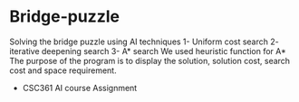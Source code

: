 # Bridge-puzzle
Solving the bridge puzzle using AI techniques
1- Uniform cost search
2- iterative deepening search
3- A* search
We used heuristic function for A*
The purpose of the program is to display the solution, solution cost, search cost and space requirement.
- CSC361 AI course Assignment
